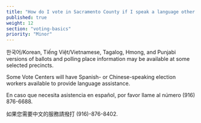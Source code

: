 ```yaml
---
title: "How do I vote in Sacramento County if I speak a language other than English?"
published: true
weight: 12
section: "voting-basics"
priority: "Minor"
---
```


한국어/Korean, Tiếng Việt/Vietnamese, Tagalog, Hmong, and Punjabi versions of ballots and polling place information may be available at some selected precincts.  

Some Vote Centers will have Spanish- or Chinese-speaking election workers available to provide language assistance.  

En caso que necesita asistencia en español, por favor llame al número (916) 876-6688.  

如果您需要中文的服務請撥打 (916)-876-8402.